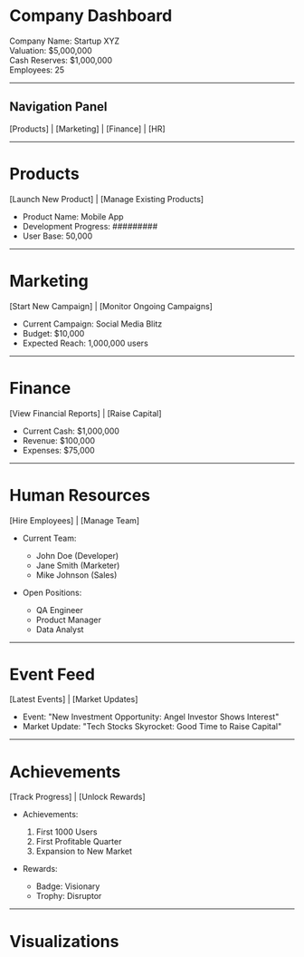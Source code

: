 ﻿# Company Dashboard
Company Name: Startup XYZ  
Valuation: $5,000,000  
Cash Reserves: $1,000,000  
Employees: 25

---

## Navigation Panel
[Products] | [Marketing] | [Finance] | [HR]

---

# Products
[Launch New Product] | [Manage Existing Products]

- Product Name: Mobile App
- Development Progress: #########
- User Base: 50,000

---

# Marketing
[Start New Campaign] | [Monitor Ongoing Campaigns]

- Current Campaign: Social Media Blitz
- Budget: $10,000
- Expected Reach: 1,000,000 users

---

# Finance
[View Financial Reports] | [Raise Capital]

- Current Cash: $1,000,000
- Revenue: $100,000
- Expenses: $75,000

---

# Human Resources
[Hire Employees] | [Manage Team]

- Current Team:
    - John Doe (Developer)
    - Jane Smith (Marketer)
    - Mike Johnson (Sales)

- Open Positions:
    - QA Engineer
    - Product Manager
    - Data Analyst

---

# Event Feed
[Latest Events] | [Market Updates]

- Event: "New Investment Opportunity: Angel Investor Shows Interest"
- Market Update: "Tech Stocks Skyrocket: Good Time to Raise Capital"

---

# Achievements
[Track Progress] | [Unlock Rewards]

- Achievements:
    1. First 1000 Users
    2. First Profitable Quarter
    3. Expansion to New Market

- Rewards:
    - Badge: Visionary
    - Trophy: Disruptor

---
# Visualizations
